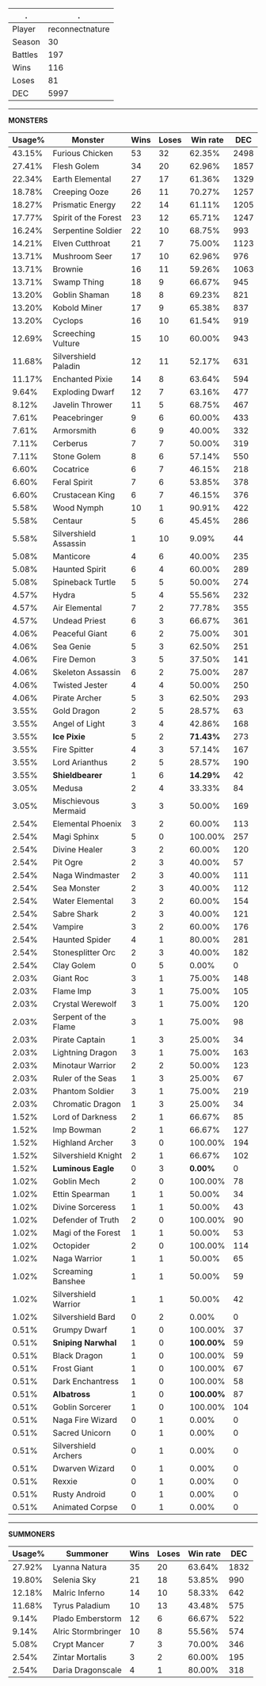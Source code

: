 .|.
|-|-
Player|reconnectnature
Season|30
Battles|197
Wins|116
Loses|81
DEC|5997

---
**MONSTERS**

Usage%|Monster|Wins|Loses|Win rate|DEC|
-|-|-|-|-|-|
43.15%|Furious Chicken|53|32|62.35%|2498|
27.41%|Flesh Golem|34|20|62.96%|1857|
22.34%|Earth Elemental|27|17|61.36%|1329|
18.78%|Creeping Ooze|26|11|70.27%|1257|
18.27%|Prismatic Energy|22|14|61.11%|1205|
17.77%|Spirit of the Forest|23|12|65.71%|1247|
16.24%|Serpentine Soldier|22|10|68.75%|993|
14.21%|Elven Cutthroat|21|7|75.00%|1123|
13.71%|Mushroom Seer|17|10|62.96%|976|
13.71%|Brownie|16|11|59.26%|1063|
13.71%|Swamp Thing|18|9|66.67%|945|
13.20%|Goblin Shaman|18|8|69.23%|821|
13.20%|Kobold Miner|17|9|65.38%|837|
13.20%|Cyclops|16|10|61.54%|919|
12.69%|Screeching Vulture|15|10|60.00%|943|
11.68%|Silvershield Paladin|12|11|52.17%|631|
11.17%|Enchanted Pixie|14|8|63.64%|594|
9.64%|Exploding Dwarf|12|7|63.16%|477|
8.12%|Javelin Thrower|11|5|68.75%|467|
7.61%|Peacebringer|9|6|60.00%|433|
7.61%|Armorsmith|6|9|40.00%|332|
7.11%|Cerberus|7|7|50.00%|319|
7.11%|Stone Golem|8|6|57.14%|550|
6.60%|Cocatrice|6|7|46.15%|218|
6.60%|Feral Spirit|7|6|53.85%|378|
6.60%|Crustacean King|6|7|46.15%|376|
5.58%|Wood Nymph|10|1|90.91%|422|
5.58%|Centaur|5|6|45.45%|286|
5.58%|Silvershield Assassin|1|10|9.09%|44|
5.08%|Manticore|4|6|40.00%|235|
5.08%|Haunted Spirit|6|4|60.00%|289|
5.08%|Spineback Turtle|5|5|50.00%|274|
4.57%|Hydra|5|4|55.56%|232|
4.57%|Air Elemental|7|2|77.78%|355|
4.57%|Undead Priest|6|3|66.67%|361|
4.06%|Peaceful Giant|6|2|75.00%|301|
4.06%|Sea Genie|5|3|62.50%|251|
4.06%|Fire Demon|3|5|37.50%|141|
4.06%|Skeleton Assassin|6|2|75.00%|287|
4.06%|Twisted Jester|4|4|50.00%|250|
4.06%|Pirate Archer|5|3|62.50%|293|
3.55%|Gold Dragon|2|5|28.57%|63|
3.55%|Angel of Light|3|4|42.86%|168|
3.55%|**Ice Pixie**|5|2|**71.43%**|273|
3.55%|Fire Spitter|4|3|57.14%|167|
3.55%|Lord Arianthus|2|5|28.57%|190|
3.55%|**Shieldbearer**|1|6|**14.29%**|42|
3.05%|Medusa|2|4|33.33%|84|
3.05%|Mischievous Mermaid|3|3|50.00%|169|
2.54%|Elemental Phoenix|3|2|60.00%|113|
2.54%|Magi Sphinx|5|0|100.00%|257|
2.54%|Divine Healer|3|2|60.00%|120|
2.54%|Pit Ogre|2|3|40.00%|57|
2.54%|Naga Windmaster|2|3|40.00%|111|
2.54%|Sea Monster|2|3|40.00%|112|
2.54%|Water Elemental|3|2|60.00%|154|
2.54%|Sabre Shark|2|3|40.00%|121|
2.54%|Vampire|3|2|60.00%|176|
2.54%|Haunted Spider|4|1|80.00%|281|
2.54%|Stonesplitter Orc|2|3|40.00%|182|
2.54%|Clay Golem|0|5|0.00%|0|
2.03%|Giant Roc|3|1|75.00%|148|
2.03%|Flame Imp|3|1|75.00%|105|
2.03%|Crystal Werewolf|3|1|75.00%|120|
2.03%|Serpent of the Flame|3|1|75.00%|98|
2.03%|Pirate Captain|1|3|25.00%|34|
2.03%|Lightning Dragon|3|1|75.00%|163|
2.03%|Minotaur Warrior|2|2|50.00%|123|
2.03%|Ruler of the Seas|1|3|25.00%|67|
2.03%|Phantom Soldier|3|1|75.00%|219|
2.03%|Chromatic Dragon|1|3|25.00%|34|
1.52%|Lord of Darkness|2|1|66.67%|85|
1.52%|Imp Bowman|2|1|66.67%|127|
1.52%|Highland Archer|3|0|100.00%|194|
1.52%|Silvershield Knight|2|1|66.67%|102|
1.52%|**Luminous Eagle**|0|3|**0.00%**|0|
1.02%|Goblin Mech|2|0|100.00%|78|
1.02%|Ettin Spearman|1|1|50.00%|34|
1.02%|Divine Sorceress|1|1|50.00%|43|
1.02%|Defender of Truth|2|0|100.00%|90|
1.02%|Magi of the Forest|1|1|50.00%|53|
1.02%|Octopider|2|0|100.00%|114|
1.02%|Naga Warrior|1|1|50.00%|65|
1.02%|Screaming Banshee|1|1|50.00%|59|
1.02%|Silvershield Warrior|1|1|50.00%|42|
1.02%|Silvershield Bard|0|2|0.00%|0|
0.51%|Grumpy Dwarf|1|0|100.00%|37|
0.51%|**Sniping Narwhal**|1|0|**100.00%**|59|
0.51%|Black Dragon|1|0|100.00%|59|
0.51%|Frost Giant|1|0|100.00%|67|
0.51%|Dark Enchantress|1|0|100.00%|58|
0.51%|**Albatross**|1|0|**100.00%**|87|
0.51%|Goblin Sorcerer|1|0|100.00%|104|
0.51%|Naga Fire Wizard|0|1|0.00%|0|
0.51%|Sacred Unicorn|0|1|0.00%|0|
0.51%|Silvershield Archers|0|1|0.00%|0|
0.51%|Dwarven Wizard|0|1|0.00%|0|
0.51%|Rexxie|0|1|0.00%|0|
0.51%|Rusty Android|0|1|0.00%|0|
0.51%|Animated Corpse|0|1|0.00%|0|

---
**SUMMONERS**

Usage%|Summoner|Wins|Loses|Win rate|DEC|
-|-|-|-|-|-|
27.92%|Lyanna Natura|35|20|63.64%|1832|
19.80%|Selenia Sky|21|18|53.85%|990|
12.18%|Malric Inferno|14|10|58.33%|642|
11.68%|Tyrus Paladium|10|13|43.48%|575|
9.14%|Plado Emberstorm|12|6|66.67%|522|
9.14%|Alric Stormbringer|10|8|55.56%|574|
5.08%|Crypt Mancer|7|3|70.00%|346|
2.54%|Zintar Mortalis|3|2|60.00%|195|
2.54%|Daria Dragonscale|4|1|80.00%|318|
